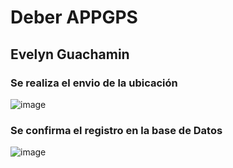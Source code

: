 # Deber APPGPS
## Evelyn Guachamin
### Se realiza el envio de la ubicación
![image](https://github.com/user-attachments/assets/d8691f4d-961a-4b8d-b47b-5dd3ab0357a6)
### Se confirma el registro en la base de Datos
![image](https://github.com/user-attachments/assets/404b62ea-5582-488d-9e33-02bff830df72)
